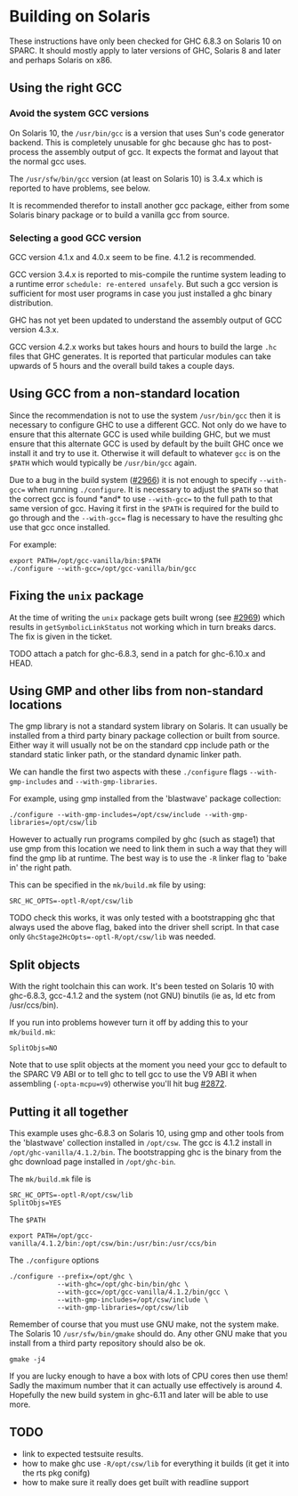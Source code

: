 


# Building on Solaris



These instructions have only been checked for GHC 6.8.3 on Solaris 10 on SPARC. It should mostly apply to later versions of GHC, Solaris 8 and later and perhaps Solaris on x86.


## Using the right GCC


### Avoid the system GCC versions



On Solaris 10, the `/usr/bin/gcc` is a version that uses Sun's code generator backend. This is completely unusable for ghc because ghc has to post-process the assembly output of gcc. It expects the format and layout that the normal gcc uses.



The `/usr/sfw/bin/gcc` version (at least on Solaris 10) is 3.4.x which is reported to have problems, see below.



It is recommended therefor to install another gcc package, either from some Solaris binary package or to build a vanilla gcc from source.


### Selecting a good GCC version



GCC version 4.1.x and 4.0.x seem to be fine. 4.1.2 is recommended.



GCC version 3.4.x is reported to mis-compile the runtime system leading to a runtime error `schedule: re-entered unsafely`.
But such a gcc version is sufficient for most user programs in case you just installed a ghc binary distribution.



GHC has not yet been updated to understand the assembly output of GCC version 4.3.x.



GCC version 4.2.x works but takes hours and hours to build the large `.hc` files that GHC generates. It is reported that particular modules can take upwards of 5 hours and the overall build takes a couple days.


## Using GCC from a non-standard location



Since the recommendation is not to use the system `/usr/bin/gcc` then it is necessary to configure GHC to use a different GCC. Not only do we have to ensure that this alternate GCC is used while building GHC, but we must ensure that this alternate GCC is used by default by the built GHC once we install it and try to use it. Otherwise it will default to whatever `gcc` is on the `$PATH` which would typically be `/usr/bin/gcc` again.



Due to a bug in the build system ([\#2966](https://gitlab.staging.haskell.org/ghc/ghc/issues/2966)) it is not enough to specify `--with-gcc=` when running `./configure`. It is necessary to adjust the `$PATH` so that the correct gcc is found \*and\* to use `--with-gcc=` to the full path to that same version of gcc. Having it first in the `$PATH` is required for the build to go through and the `--with-gcc=` flag is necessary to have the resulting ghc use that gcc once installed.



For example:


```wiki
export PATH=/opt/gcc-vanilla/bin:$PATH
./configure --with-gcc=/opt/gcc-vanilla/bin/gcc
```

## Fixing the `unix` package



At the time of writing the `unix` package gets built wrong (see [\#2969](https://gitlab.staging.haskell.org/ghc/ghc/issues/2969)) which results in `getSymbolicLinkStatus` not working which in turn breaks darcs. The fix is given in the ticket.



TODO attach a patch for ghc-6.8.3, send in a patch for ghc-6.10.x and HEAD.


## Using GMP and other libs from non-standard locations



The gmp library is not a standard system library on Solaris. It can usually be installed from a third party binary package collection or built from source. Either way it will usually not be on the standard cpp include path or the standard static linker path, or the standard dynamic linker path.



We can handle the first two aspects with these `./configure` flags `--with-gmp-includes` and `--with-gmp-libraries`.



For example, using gmp installed from the 'blastwave' package collection:


```wiki
./configure --with-gmp-includes=/opt/csw/include --with-gmp-libraries=/opt/csw/lib
```


However to actually run programs compiled by ghc (such as stage1) that use gmp from this location we need to link them in such a way that they will find the gmp lib at runtime. The best way is to use the `-R` linker flag to 'bake in' the right path.



This can be specified in the `mk/build.mk` file by using:


```wiki
SRC_HC_OPTS=-optl-R/opt/csw/lib
```


TODO check this works, it was only tested with a bootstrapping ghc that always used the above flag, baked into the driver shell script. In that case only `GhcStage2HcOpts=-optl-R/opt/csw/lib` was needed.


## Split objects



With the right toolchain this can work. It's been tested on Solaris 10 with ghc-6.8.3, gcc-4.1.2 and the system (not GNU) binutils (ie as, ld etc from /usr/ccs/bin).



If you run into problems however turn it off by adding this to your `mk/build.mk`:


```wiki
SplitObjs=NO
```


Note that to use split objects at the moment you need your gcc to default to the SPARC V9 ABI or to tell ghc to tell gcc to use the V9 ABI it when assembling (`-opta-mcpu=v9`) otherwise you'll hit bug [\#2872](https://gitlab.staging.haskell.org/ghc/ghc/issues/2872).


## Putting it all together



This example uses ghc-6.8.3 on Solaris 10, using gmp and other tools from the 'blastwave' collection installed in `/opt/csw`. The gcc is 4.1.2 install in `/opt/ghc-vanilla/4.1.2/bin`. The bootstrapping ghc is the binary from the ghc download page installed in `/opt/ghc-bin`.



The `mk/build.mk` file is


```wiki
SRC_HC_OPTS=-optl-R/opt/csw/lib
SplitObjs=YES
```


The `$PATH`


```wiki
export PATH=/opt/gcc-vanilla/4.1.2/bin:/opt/csw/bin:/usr/bin:/usr/ccs/bin
```


The `./configure` options


```wiki
./configure --prefix=/opt/ghc \
            --with-ghc=/opt/ghc-bin/bin/ghc \
            --with-gcc=/opt/gcc-vanilla/4.1.2/bin/gcc \
            --with-gmp-includes=/opt/csw/include \
            --with-gmp-libraries=/opt/csw/lib
```


Remember of course that you must use GNU make, not the system make. The Solaris 10 `/usr/sfw/bin/gmake` should do. Any other GNU make that you install from a third party repository should also be ok.


```wiki
gmake -j4
```


If you are lucky enough to have a box with lots of CPU cores then use them! Sadly the maximum number that it can actually use effectively is around 4. Hopefully the new build system in ghc-6.11 and later will be able to use more.


## TODO


- link to expected testsuite results.
- how to make ghc use `-R/opt/csw/lib` for everything it builds (it get it into the rts pkg conifg)
- how to make sure it really does get built with readline support
